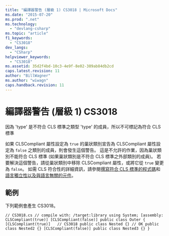 ```yaml
---
title: "編譯器警告 (層級 1) CS3018 | Microsoft Docs"
ms.date: "2015-07-20"
ms.prod: ".net"
ms.technology: 
  - "devlang-csharp"
ms.topic: "article"
f1_keywords: 
  - "CS3018"
dev_langs: 
  - "CSharp"
helpviewer_keywords: 
  - "CS3018"
ms.assetid: 35d2f4bd-10c3-4e9f-8e02-389ab84db2cd
caps.latest.revision: 11
author: "BillWagner"
ms.author: "wiwagn"
caps.handback.revision: 11
---
```

# 編譯器警告 (層級 1) CS3018
因為 'type' 是不符合 CLS 標準之類型 'type' 的成員，所以不可標記為符合 CLS 標準  
  
 如果 CLSCompliant 屬性設定為 `true` 的巢狀類別宣告為 CLSCompliant 屬性設定為 `false` 之類別的成員，則會發生這個警告。 這是不允許的作業，因為巢狀類別不能符合 CLS 標準 \(如果巢狀類別是不符合 CLS 標準之外部類別的成員\)。 若要解決這個警告，請從巢狀類別中移除 CLSCompliant 屬性，或將它從 `true` 變更為 `false`。 如需 CLS 符合性的詳細資訊，請參閱[撰寫符合 CLS 標準的程式碼](http://msdn.microsoft.com/zh-tw/4c705105-69a2-4e5e-b24e-0633bc32c7f3)和[語言獨立性以及與語言無關的元件](../Topic/Language%20Independence%20and%20Language-Independent%20Components.md)。  
  
## 範例  
 下列範例會產生 CS3018。  
  
```  
// CS3018.cs // compile with: /target:library using System; [assembly: CLSCompliant(true)] [CLSCompliant(false)] public class Outer { [CLSCompliant(true)]   // CS3018 public class Nested {} // OK public class Nested2 {} [CLSCompliant(false)] public class Nested3 {} }  
```